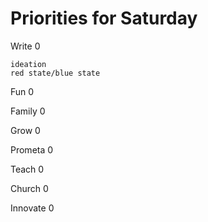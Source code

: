 # Priorities for Saturday

Write 0

    ideation
    red state/blue state

Fun 0

Family 0

Grow 0

Prometa 0

Teach 0

Church 0

Innovate 0



